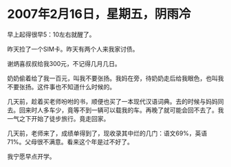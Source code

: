 # 2007年2月16日，星期五，阴雨冷

早上起得很早5：10左右就醒了。

昨天捡了一个SIM卡。昨天有两个人来我家讨债。

谢炳喜叔叔给我300元，不记得几月几日。

奶奶偷着给了我一百元，叫我不要张扬。我妈在旁，待奶奶走后给我眼色，也叫我不要张扬。这件事也不知道什么时候的。

几天前，趁着买老师吩咐的书，顺便也买了一本现代汉语词典。去的时候与妈妈同去。回来时人多车少，竟等不到一辆可以载我的车。再晚了就可能会回不去了。我一气之下开始了徒步旅行。竟走回家。

几天前，老师来了，成绩单得到了，现收录其中烂的几门：语文69%，英语71%。父母很不满意。看来这个年是过不好了。

我宁愿早点开学。
